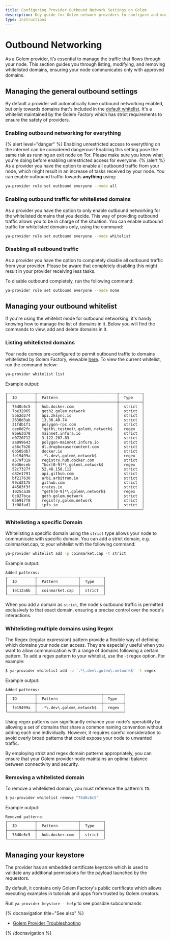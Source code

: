 ```yaml
---
title: Configuring Provider Outbound Network Settings on Golem
description: Key guide for Golem network providers to configure and manage outbound traffic settings, ensuring secure and efficient node communication.
type: Instructions
---
```


# Outbound Networking

As a Golem provider, it’s essential to manage the traffic that flows through your node. This section guides you through listing, modifying, and removing whitelisted domains, ensuring your node communicates only with approved domains.

## Managing the general outbound settings

By default a provider will automatically have outbound networking enabled, but only towards domains that's included in the [default whitelist](https://github.com/golemfactory/ya-installer-resources/tree/main/whitelist). It's a whitelist maintained by the Golem Factory which has strict requirements to ensure the safety of providers.

### Enabling outbound networking for everything

{% alert level="danger" %}
Enabling unrestricted access to everything on the internet can be considered dangerous! Enabling this setting pose the same risk as running an exit node on Tor. Please make sure you know what you're doing before enabling unrestricted access for everyone.
{% /alert %}
As a provider you have the option to enable all outbound traffic from your node, which might result in an increase of tasks received by your node. You can enable outbound traffic towards **anything** using:

```bash
ya-provider rule set outbound everyone --mode all
```

### Enabling outbound traffic for whitelisted domains

As a provider you have the option to only enable outbound networking for the whitelisted domains that you decide. This way of providing outbound traffic allows you to be in charge of the situation. You can enable outbound traffic for whitelisted domains only, using the command:

```bash
ya-provider rule set outbound everyone --mode whitelist
```

### Disabling all outbound traffic

As a provider you have the option to completely disable all outbound traffic from your provider. Please be aware that completely disabling this might result in your provider receiving less tasks.

To disable outbound completely, run the following command:

```bash
ya-provider rule set outbound everyone --mode none
```

## Managing your outbound whitelist

If you're using the whitelist mode for outbound networking, it's handy knowing how to manage the list of domains in it. Below you will find the commands to view, add and delete domains in it.

### Listing whitelisted domains

Your node comes pre-configured to permit outbound traffic to domains whitelisted by Golem Factory, viewable [here](https://github.com/golemfactory/ya-installer-resources/tree/main/whitelist). To view the current whitelist, run the command below:

```bash
ya-provider whitelist list
```
Example output:
```
┌────────────┬───────────────────────────────────┬──────────┐
│  ID        │  Pattern                          │  Type    │
├────────────┼───────────────────────────────────┼──────────┤
│  76d0c6c5  │  hub.docker.com                   │  strict  │
│  7be32065  │  geth2.golem.network              │  strict  │
│  5bb2d274  │  api.zksync.io                    │  strict  │
│  2638d3ab  │  13.36.40.74                      │  strict  │
│  31fdb1f1  │  polygon-rpc.com                  │  strict  │
│  cee0d2fc  │  ^geth\.testnet\.golem\.network$  │  regex   │
│  86e63d78  │  mainnet.infura.io                │  strict  │
│  d0720712  │  3.122.207.83                     │  strict  │
│  aa099643  │  polygon-mainnet.infura.io        │  strict  │
│  a56c7b26  │  dl.dropboxusercontent.com        │  strict  │
│  0b505db7  │  docker.io                        │  strict  │
│  fe19499a  │  .*\.dev\.golem\.network$         │  regex   │
│  a579f319  │  registry.hub.docker.com          │  strict  │
│  6e36eceb  │  ^bor[0-9]*\.golem\.network$      │  regex   │
│  52c7327f  │  52.48.158.112                    │  strict  │
│  d82e1791  │  api.github.com                   │  strict  │
│  bf217630  │  arb1.arbitrum.io                 │  strict  │
│  99cd2175  │  github.com                       │  strict  │
│  44503f3f  │  crates.io                        │  strict  │
│  1025ca38  │  ^geth[0-9]*\.golem\.network$     │  regex   │
│  0c827bca  │  geth.golem.network               │  strict  │
│  056917f8  │  registry.golem.network           │  strict  │
│  1c08fad1  │  ipfs.io                          │  strict  │
└────────────┴───────────────────────────────────┴──────────┘
```

### Whitelisting a specific Domain

Whitelisting a specific domain using the `strict` type allows your node to communicate with specific domain. You can add a strict domain, e.g. coinmarket.cap, to your whitelist with the following command:

```bash
ya-provider whitelist add -p coinmarket.cap -t strict
```
Example output:
```
Added patterns:
┌────────────┬──────────────────┬──────────┐
│  ID        │  Pattern         │  Type    │
├────────────┼──────────────────┼──────────┤
│  1e112a6b  │  coinmarket.cap  │  strict  │
└────────────┴──────────────────┴──────────┘
```

When you add a domain as `strict`, the node's outbound traffic is permitted exclusively to that exact domain, ensuring a precise control over the node's interactions.

### Whitelisting multiple domains using Regex

The Regex (regular expression) pattern provide a flexible way of defining which domains your node can access. They are especially useful when you want to allow communication with a range of domains following a certain pattern. To add a regex pattern to your whitelist, use the -t regex option. For example:

```bash
$ ya-provider whitelist add -p '.*\.dev\.golem\.network$' -t regex
```
Example output:
```
Added patterns:
┌────────────┬────────────────────────────┬─────────┐
│  ID        │  Pattern                   │  Type   │
├────────────┼────────────────────────────┼─────────┤
│  fe19499a  │  .*\.dev\.golem\.network$  │  regex  │
└────────────┴────────────────────────────┴─────────┘
```

Using regex patterns can significantly enhance your node's operability by allowing a set of domains that share a common naming convention without adding each one individually. However, it requires careful consideration to avoid overly broad patterns that could expose your node to unwanted traffic.

By employing strict and regex domain patterns appropriately, you can ensure that your Golem provider node maintains an optimal balance between connectivity and security.

### Removing a whitelisted domain

To remove a whitelisted domain, you must reference the pattern's `ID`:

```bash
$ ya-provider whitelist remove "76d0c6c5"
```
Example output:
```
Removed patterns:
┌────────────┬──────────────────┬──────────┐
│  ID        │  Pattern         │  Type    │
├────────────┼──────────────────┼──────────┤
│  76d0c6c5  │  hub.docker.com  │  strict  │
└────────────┴──────────────────┴──────────┘
```

## Managing your keystore

The provider has an embedded certificate keystore which is used to validate any additional permissions for the payload launched by the requestors.

By default, it contains only Golem Factory's public certificate which allows executing examples in tutorials and apps from trusted by Golem creators.

Run `ya-provider keystore --help` to see possible subcommands

{% docnavigation title="See also" %}

- [Golem Provider Troubleshooting](/docs/troubleshooting/provider)

{% /docnavigation %}
